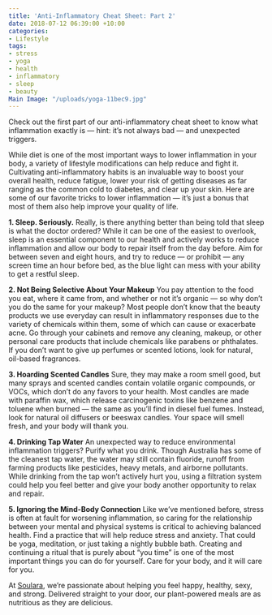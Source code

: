 ```yaml
---
title: 'Anti-Inflammatory Cheat Sheet: Part 2'
date: 2018-07-12 06:39:00 +10:00
categories:
- Lifestyle
tags:
- stress
- yoga
- health
- inflammatory
- sleep
- beauty
Main Image: "/uploads/yoga-11bec9.jpg"
---
```


Check out the first part of our anti-inflammatory cheat sheet to know what inflammation exactly is — hint: it’s not always bad — and unexpected triggers. 

While diet is one of the most important ways to lower inflammation in your body, a variety of lifestyle modifications can help reduce and fight it. Cultivating anti-inflammatory habits is an invaluable way to boost your overall health, reduce fatigue, lower your risk of getting diseases as far ranging as the common cold to diabetes, and clear up your skin. Here are some of our favorite tricks to lower inflammation — it’s just a bonus that most of them also help improve your quality of life. 

**1. Sleep. Seriously.**
Really, is there anything better than being told that sleep is what the doctor ordered? While it can be one of the easiest to overlook, sleep is an essential component to our health and actively works to reduce inflammation and allow our body to repair itself from the day before. Aim for between seven and eight hours, and try to reduce — or prohibit — any screen time an hour before bed, as the blue light can mess with your ability to get a restful sleep.

**2. Not Being Selective About Your Makeup**
You pay attention to the food you eat, where it came from, and whether or not it’s organic — so why don’t you do the same for your makeup? Most people don’t know that the beauty products we use everyday can result in inflammatory responses due to the variety of chemicals within them, some of which can cause or exacerbate acne. Go through your cabinets and remove any cleaning, makeup, or other personal care products that include chemicals like parabens or phthalates. If you don’t want to give up perfumes or scented lotions, look for natural, oil-based fragrances.

**3. Hoarding Scented Candles**
Sure, they may make a room smell good, but many sprays and scented candles contain volatile organic compounds, or VOCs, which don’t do any favors to your health. Most candles are made with paraffin wax, which release carcinogenic toxins like benzene and toluene when burned — the same as you’ll find in diesel fuel fumes. Instead, look for natural oil diffusers or beeswax candles. Your space will smell fresh, and your body will thank you.

**4. Drinking Tap Water**
An unexpected way to reduce environmental inflammation triggers? Purify what you drink. Though Australia has some of the cleanest tap water, the water may still contain fluoride, runoff from farming products like pesticides, heavy metals, and airborne pollutants. While drinking from the tap won’t actively hurt you, using a filtration system could help you feel better and give your body another opportunity to relax and repair.

**5. Ignoring the Mind-Body Connection**
Like we’ve mentioned before, stress is often at fault for worsening inflammation, so caring for the relationship between your mental and physical systems is critical to achieving balanced health. Find a practice that will help reduce stress and anxiety. That could be yoga, meditation, or just taking a nightly bubble bath. Creating and continuing a ritual that is purely about “you time” is one of the most important things you can do for yourself. Care for your body, and it will care for you. 

At [Soulara](https://www.soulara.com.au/), we’re passionate about helping you feel happy, healthy, sexy, and strong. Delivered straight to your door, our plant-powered meals are as nutritious as they are delicious.

